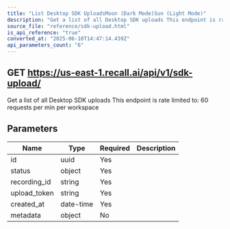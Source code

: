 ```yaml
---
title: "List Desktop SDK UploadsMoon (Dark Mode)Sun (Light Mode)"
description: "Get a list of all Desktop SDK uploads This endpoint is rate limited to: 60 requests per min per workspace"
source_file: "reference/sdk-upload.html"
is_api_reference: "true"
converted_at: "2025-06-10T14:47:14.439Z"
api_parameters_count: "6"
---
```

## GET https://us-east-1.recall.ai/api/v1/sdk-upload/

Get a list of all Desktop SDK uploads This endpoint is rate limited to: 60 requests per min per workspace

## Parameters

| Name | Type | Required | Description |
| --- | --- | --- | --- |
| id | uuid | Yes |  |
| status | object | Yes |  |
| recording_id | string | Yes |  |
| upload_token | string | Yes |  |
| created_at | date-time | Yes |  |
| metadata | object | No |  |
